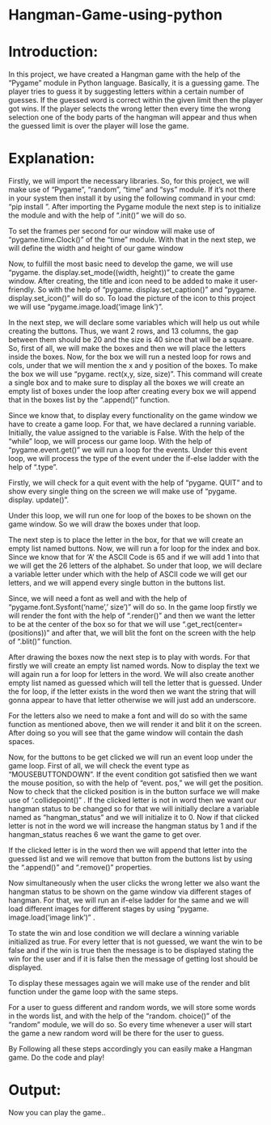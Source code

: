 # Hangman-Game-using-python

# Introduction: 
In this project, we have created a Hangman game with the help of the “Pygame” module in Python language. Basically, it is a guessing game. The player tries to guess it by suggesting letters within a certain number of guesses. If the guessed word is correct within the given limit then the player got wins. If the player selects the wrong letter then every time the wrong selection one of the body parts of the hangman will appear and thus when the guessed limit is over the player will lose the game.

# Explanation:
Firstly, we will import the necessary libraries. So, for this project, we will make use of “Pygame”, “random”, “time” and “sys” module. If it’s not there in your system then install it by using the following command in your cmd: “pip install <library name>”. After importing the Pygame module the next step is to initialize the module and with the help of “.init()” we will do so.

To set the frames per second for our window will make use of “pygame.time.Clock()” of the “time” module. With that in the next step, we will define the width and height of our game window

Now, to fulfill the most basic need to develop the game, we will use “pygame. the display.set_mode((width, height))” to create the game window. After creating, the title and icon need to be added to make it user-friendly. So with the help of “pygame. display.set_caption()” and “pygame. display.set_icon()” will do so. To load the picture of the icon to this project we will use “pygame.image.load(‘image link’)”.

In the next step, we will declare some variables which will help us out while creating the buttons. Thus, we want 2 rows, and 13 columns, the gap between them should be 20 and the size is 40 since that will be a square. So, first of all, we will make the boxes and then we will place the letters inside the boxes. Now, for the box we will run a nested loop for rows and cols, under that we will mention the x and y position of the boxes. To make the box we will use “pygame. rect(x,y, size, size)”. This command will create a single box and to make sure to display all the boxes we will create an empty list of boxes under the loop after creating every box we will append that in the boxes list by the “.append()” function.

Since we know that, to display every functionality on the game window we have to create a game loop. For that, we have declared a running variable. Initially, the value assigned to the variable is False. With the help of the “while” loop, we will process our game loop. With the help of “pygame.event.get()” we will run a loop for the events. Under this event loop, we will process the type of the event under the if-else ladder with the help of “.type”.

Firstly, we will check for a quit event with the help of “pygame. QUIT” and to show every single thing on the screen we will make use of “pygame. display. update()”.

Under this loop, we will run one for loop of the boxes to be shown on the game window. So we will draw the boxes under that loop.

The next step is to place the letter in the box, for that we will create an empty list named buttons. Now, we will run a for loop for the index and box. Since we know that for ‘A’ the ASCII Code is 65 and if we will add 1 into that we will get the 26 letters of the alphabet. So under that loop, we will declare a variable letter under which with the help of ASCII code we will get our letters, and we will append every single button in the buttons list.

Since, we will need a font as well and with the help of “pygame.font.Sysfont(‘name’,’ size’)” will do so. In the game loop firstly we will render the font with the help of “.render()” and then we want the letter to be at the center of the box so for that we will use “.get_rect(center=(positions))” and after that, we will blit the font on the screen with the help of “.blit()” function.

After drawing the boxes now the next step is to play with words. For that firstly we will create an empty list named words. Now to display the text we will again run a for loop for letters in the word. We will also create another empty list named as guessed which will tell the letter that is guessed. Under the for loop, if the letter exists in the word then we want the string that will gonna appear to have that letter otherwise we will just add an underscore.

For the letters also we need to make a font and will do so with the same function as mentioned above, then we will render it and blit it on the screen. After doing so you will see that the game window will contain the dash spaces.

Now, for the buttons to be get clicked we will run an event loop under the game loop. First of all, we will check the event type as “MOUSEBUTTONDOWN”. If the event condition got satisfied then we want the mouse position, so with the help of “event. pos,” we will get the position. Now to check that the clicked position is in the button surface we will make use of ‘.collidepoint()” . If the clicked letter is not in word then we want our hangman status to be changed so for that we will initially declare a variable named as “hangman_status” and we will initialize it to 0. Now if that clicked letter is not in the word we will increase the hangman status by 1 and if the hangman_status reaches 6 we want the game to get over.

If the clicked letter is in the word then we will append that letter into the guessed list and we will remove that button from the buttons list by using the “.append()” and “.remove()” properties.

Now simultaneously when the user clicks the wrong letter we also want the hangman status to be shown on the game window via different stages of hangman. For that, we will run an if-else ladder for the same and we will load different images for different stages by using “pygame. image.load(‘image link’)” .

To state the win and lose condition we will declare a winning variable initialized as true. For every letter that is not guessed, we want the win to be false and if the win is true then the message is to be displayed stating the win for the user and if it is false then the message of getting lost should be displayed.

To display these messages again we will make use of the render and blit function under the game loop with the same steps.

For a user to guess different and random words, we will store some words in the words list, and with the help of the “random. choice()” of the “random” module, we will do so. So every time whenever a user will start the game a new random word will be there for the user to guess.

By Following all these steps accordingly you can easily make a Hangman game. Do the code and play!

# Output:
Now you can play the game..
